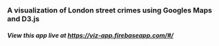 ### A visualization of London street crimes using Googles Maps and D3.js

##### View this app live at https://viz-app.firebaseapp.com/#/

